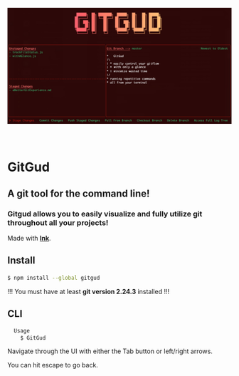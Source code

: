 <h1 align="center">
	<br>
	<img width="1000" alt="Ink" src="media/gitgud.jpg">
	<br>
	<br>
</h1>

# GitGud

## A git tool for the command line!

### Gitgud allows you to easily visualize and fully utilize git throughout all your projects!

Made with **[Ink](https://github.com/vadimdemedes/ink)**.

## Install

```bash
$ npm install --global gitgud
```

!!! You must have at least **git version 2.24.3** installed !!!


## CLI


```
  Usage
    $ GitGud

```

Navigate through the UI with either the Tab button or left/right arrows.

You can hit escape to go back.
